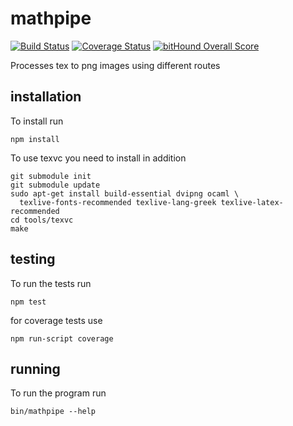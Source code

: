 # mathpipe
[![Build Status](https://travis-ci.org/physikerwelt/mathpipe.svg?branch=master)](https://travis-ci.org/physikerwelt/mathpipe)
[![Coverage Status](https://coveralls.io/repos/github/physikerwelt/mathpipe/badge.svg?branch=master)](https://coveralls.io/github/physikerwelt/mathpipe?branch=master)
[![bitHound Overall Score](https://www.bithound.io/github/physikerwelt/mathpipe/badges/score.svg)](https://www.bithound.io/github/physikerwelt/mathpipe)

Processes tex to png images using different routes

## installation

To install run
```
npm install
```

To use texvc you need to install in addition
```
git submodule init
git submodule update
sudo apt-get install build-essential dvipng ocaml \
  texlive-fonts-recommended texlive-lang-greek texlive-latex-recommended
cd tools/texvc
make
```


## testing

To run the tests run
 ```
 npm test
 ```
 for coverage tests use
 ```
 npm run-script coverage
 ```

## running

To run the program run
```
bin/mathpipe --help
```
